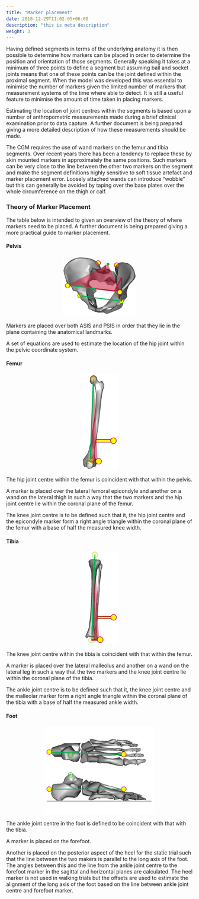 ```yaml
---
title: "Marker placement"
date: 2018-12-29T11:02:05+06:00
description: "this is meta description"
weight: 3
---
```


Having defined segments in terms of the underlying anatomy it is then possible to determine how markers can be placed in order to determine the position and orientation of those segments. Generally speaking it takes at a minimum of three points to define a segment but assuming ball and socket joints means that one of these points can be the joint defined within the proximal segment. When the model was developed this was essential to minimise the number of markers given the limited number of markers that measurement systems of the time where able to detect. It is still a useful feature to minimise the amount of time taken in placing markers.

Estimating the location of joint centres within the segments is based upon a number of anthropometric measurements made during a brief clinical examination prior to data capture. A further document is being prepared giving a more detailed description of how these measurements should be made.

The CGM requires the use of wand markers on the femur and tibia segments. Over recent years there has been a tendency to replace these by skin mounted markers in approximately the same positions. Such markers can be very close to the line between the other two markers on the segment and make the segment definitions highly sensitive to soft tissue artefact and marker placement error. Loosely attached wands can introduce “wobble” but this can generally be avoided by taping over the base plates over the whole circumference on the thigh or calf.

### Theory of Marker Placement
The table below is intended to given an overview of the theory of where markers need to be placed. A further document is being prepared giving a more practical guide to marker placement.


#### Pelvis

<center>
<img src="PelvisMarkers.png" alt="" width="200">
</center>

Markers are placed over both ASIS and PSIS in order that they lie in the plane containing the anatomical landmarks.

A set of equations are used to estimate the location of the hip joint within the pelvic coordinate system.

#### Femur

<center>
<img src="FemurMarkers.png" alt="" width="100">
</center>


The hip joint centre within the femur is coincident with that within the pelvis.

A marker is placed over the lateral femoral epicondyle and another on a wand on the lateral thigh in such a way that the two markers and the hip joint centre lie within the coronal plane of the femur.

The knee joint centre is to be defined such that it, the hip joint centre and the epicondyle marker form a right angle triangle within the coronal plane of the femur with a base of half the measured knee width.


#### Tibia

<center>
<img src="TibiaMarkers.png" alt="" width="100">
</center>

The knee joint centre within the tibia is coincident with that within the femur.

A marker is placed over the lateral malleolus and another on a wand on the lateral leg in such a way that the two markers and the knee joint centre lie within the coronal plane of the tibia.

The ankle joint centre is to be defined such that it, the knee joint centre and the malleolar marker form a right angle triangle within the coronal plane of the tibia with a base of half the measured ankle width.

#### Foot


<center>
<img src="FootMarkers.png" alt="" width="300">
</center>

The ankle joint centre in the foot is defined to be coincident with that with the tibia.

A marker is placed on the forefoot.

Another is placed on the posterior aspect of the heel for the static trial such that the line between the two makers is parallel to the long axis of the foot. The angles between this and the line from the ankle joint centre to the forefoot marker in the sagittal and horizontal planes are calculated.
The heel marker is not used in walking trials but the offsets are used to estimate the alignment of the long axis of the foot based on the line between ankle joint centre and forefoot marker.

